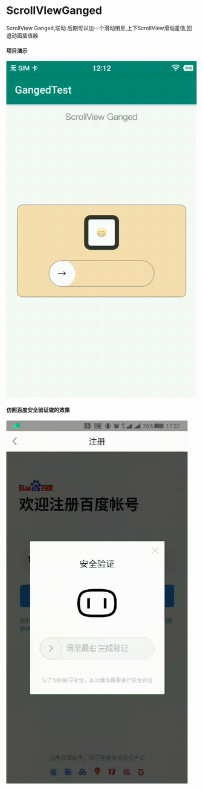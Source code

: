 # ScrollVIewGanged
ScrollView Ganged,联动.后期可以加一个滑动阻尼,上下ScrollVIew滑动差值,回退动画插值器


#### 项目演示
![sample.gif](sample.gif?raw=true)

#### 仿照百度安全验证做的效果
![reference.gif](reference.gif?raw=true)